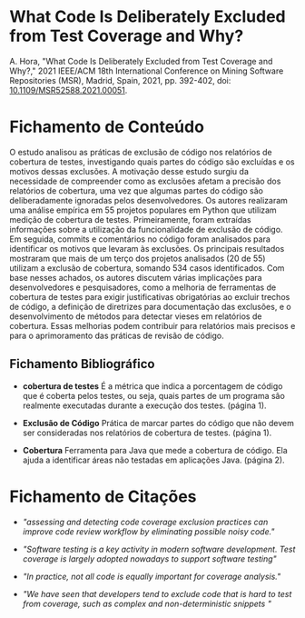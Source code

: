 # What Code Is Deliberately Excluded from Test Coverage and Why?

A. Hora, "What Code Is Deliberately Excluded from Test Coverage and Why?," 2021 IEEE/ACM 18th International Conference on Mining Software Repositories (MSR), Madrid, Spain, 2021, pp. 392-402, doi: [10.1109/MSR52588.2021.00051](https://doi.org/10.1109/MSR52588.2021.00051).

# Fichamento de Conteúdo

O estudo analisou as práticas de exclusão de código nos relatórios de cobertura de testes, investigando quais partes do código são excluídas e os motivos dessas exclusões. A motivação desse estudo surgiu da necessidade de compreender como as exclusões afetam a precisão dos relatórios de cobertura, uma vez que algumas partes do código são deliberadamente ignoradas pelos desenvolvedores.
Os autores realizaram uma análise empírica em 55 projetos populares em Python que utilizam medição de cobertura de testes. Primeiramente, foram extraídas informações sobre a utilização da funcionalidade de exclusão de código. Em seguida, commits e comentários no código foram analisados para identificar os motivos que levaram às exclusões. Os principais resultados mostraram que mais de um terço dos projetos analisados (20 de 55) utilizam a exclusão de cobertura, somando 534 casos identificados. 
Com base nesses achados, os autores discutem várias implicações para desenvolvedores e pesquisadores, como a melhoria de ferramentas de cobertura de testes para exigir justificativas obrigatórias ao excluir trechos de código, a definição de diretrizes para documentação das exclusões, e o desenvolvimento de métodos para detectar vieses em relatórios de cobertura. Essas melhorias podem contribuir para relatórios mais precisos e para o aprimoramento das práticas de revisão de código.

## Fichamento Bibliográfico

   - **cobertura de testes** É a métrica que indica a porcentagem de código que é coberta pelos testes, ou seja, quais partes de um programa são realmente executadas durante a execução dos testes. (página 1).
   
   - **Exclusão de Código** Prática de marcar partes do código que não devem ser consideradas nos relatórios de cobertura de testes. (página 1).

   - **Cobertura**  Ferramenta para Java que mede a cobertura de código. Ela ajuda a identificar áreas não testadas em aplicações Java. (página 2).


# Fichamento de Citações

- _"assessing and detecting code coverage exclusion practices can improve code review workflow by eliminating possible noisy code."_

- _"Software testing is a key activity in modern software development. Test coverage is largely adopted nowadays to support software testing"_

- _"In practice, not all code is equally important for coverage analysis."_

- _"We have seen that developers tend to exclude code that is hard to test from coverage, such as complex and non-deterministic snippets "_